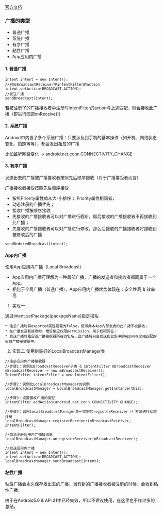 [官方文档](https://developer.android.com/reference/android/content/BroadcastReceiver.html)

### 广播的类型

* 普通广播
* 系统广播
* 有序广播
* 粘性广播
* App应用内广播


#### 1. 普通广播 

```
Intent intent = new Intent();
//对应BroadcastReceiver中intentFilter的action
intent.setAction(BROADCAST_ACTION);
//发送广播
sendBroadcast(intent);

```

若被注册了的广播接收者中注册时intentFilter的action与上述匹配，则会接收此广播（即进行回调onReceive())

#### 2. 系统广播

Android中内置了多个系统广播：只要涉及到手机的基本操作（如开机、网络状态变化、拍照等等），都会发出相应的广播

比如监听网络变化 -> android.net.conn.CONNECTIVITY_CHANGE

#### 3. 有序广播

发送出去的广播被广播接收者按照先后顺序接收（对于广播接受者而言）

广播接收者接受按照先后顺序接受



* 按照Priority属性值从大-小排序；
Priority属性相同者，
* 动态注册的广播优先；
* 接收广播按顺序接收
* 先接收的广播接收者可以对广播进行截断，即后接收的广播接收者不再接收到此广播；
* 先接收的广播接收者可以对广播进行修改，那么后接收的广播接收者将接收到被修改后的广播

```
sendOrderedBroadcast(intent);
```

#### App内广播

使用App应用内广播（Local Broadcast）

* App应用内广播可理解为一种局部广播，广播的发送者和接收者都同属于一个App。
* 相比于全局广播（普通广播），App应用内广播优势体现在：安全性高 & 效率高

1. 实现一

通过intent.setPackage(packageName)指定报名

    * 注册广播时将exported属性设置为false，使得非本App内部发出的此广播不被接收；
    * 在广播发送和接收时，增设相应权限permission，用于权限验证；
    * 发送广播时指定该广播接收器所在的包名，此广播将只会发送到此包中的App内与之相匹配的有效广播接收器中。 

2. 实现二
使用封装好的LocalBroadcastManager类 

```
//注册应用内广播接收器
//步骤1：实例化BroadcastReceiver子类 & IntentFilter mBroadcastReceiver 
mBroadcastReceiver = new mBroadcastReceiver(); 
IntentFilter intentFilter = new IntentFilter(); 

//步骤2：实例化LocalBroadcastManager的实例
localBroadcastManager = LocalBroadcastManager.getInstance(this);

//步骤3：设置接收广播的类型 
intentFilter.addAction(android.net.conn.CONNECTIVITY_CHANGE);

//步骤4：调用LocalBroadcastManager单一实例的registerReceiver（）方法进行动态注册 
localBroadcastManager.registerReceiver(mBroadcastReceiver, intentFilter);

//取消注册应用内广播接收器
localBroadcastManager.unregisterReceiver(mBroadcastReceiver);

//发送应用内广播
Intent intent = new Intent();
intent.setAction(BROADCAST_ACTION);
localBroadcastManager.sendBroadcast(intent);

```
    

#### 粘性广播

粘性广播会永久保存发出去的广播，当有新的广播接收者被注册的时候，会收到粘性广播。

由于在Android5.0 & API 21中已经失效，所以不建议使用，在这里也不作过多的总结。

